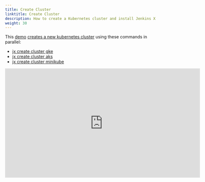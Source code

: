 ```yaml
---
title: Create Cluster
linktitle: Create Cluster
description: How to create a Kubernetes cluster and install Jenkins X
weight: 30
---
```


This [demo](https://www.youtube.com/watch?v=ELA4tytdFeA) [creates a new kubernetes cluster](/docs/getting-started/setup/create-cluster/) using these commands in parallel:

* [jx create cluster gke](/commands/jx_create_cluster_gke)
* [jx create cluster aks](/commands/jx_create_cluster_aks)
* [jx create cluster minikube](/commands/jx_create_cluster_minikube)


<iframe width="640" height="360" src="https://www.youtube.com/embed/ELA4tytdFeA" frameborder="0" allow="autoplay; encrypted-media" allowfullscreen></iframe>
